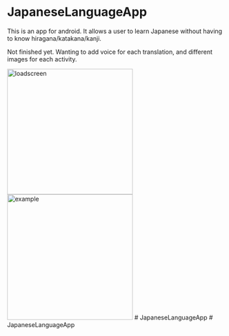 # JapaneseLanguageApp
<p> This is an app for android.  It allows a user to learn Japanese without having to know hiragana/katakana/kanji. </p>  <p> Not finished yet.  Wanting to add voice for each translation, and different images for each activity. </p>   <img width="291" alt="loadscreen" src="https://user-images.githubusercontent.com/31191424/49869418-b0fe5a00-fe53-11e8-91a4-033406a3702b.png">    <img width="291" alt="example" src="https://user-images.githubusercontent.com/31191424/49869425-b360b400-fe53-11e8-802e-d653e2346669.png"> 
# JapaneseLanguageApp
# JapaneseLanguageApp
